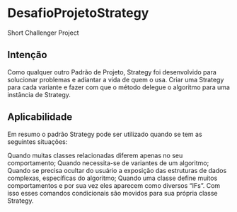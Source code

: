 # DesafioProjetoStrategy
Short Challenger Project

 ## Intenção

Como qualquer outro Padrão de Projeto, Strategy foi desenvolvido para solucionar problemas e adiantar a vida de quem o usa. Criar uma Strategy para cada variante e fazer com que o método delegue o algoritmo para uma instância de Strategy.

## Aplicabilidade

Em resumo o padrão Strategy pode ser utilizado quando se tem as seguintes situações:

Quando muitas classes relacionadas diferem apenas no seu comportamento;
Quando necessita-se de variantes de um algoritmo;
Quando se precisa ocultar do usuário a exposição das estruturas de dados complexas, específicas do algoritmo;
Quando uma classe define muitos comportamentos e por sua vez eles aparecem como diversos “IFs”. Com isso esses comandos condicionais são movidos para sua própria classe Strategy.
